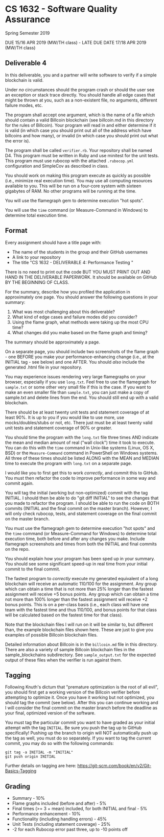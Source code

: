 # CS 1632 - Software Quality Assurance
Spring Semester 2019

DUE 15/16 APR 2019 (MW/TH class) - LATE DUE DATE 17/18 APR 2019 (MW/TH class)

## Deliverable 4

In this deliverable, you and a partner will write software to verify if a simple blockchain is valid.

Under _no_ circumstances should the program crash or should the user see an exception or stack trace directly.  You should handle all edge cases that might be thrown at you, such as a non-existent file, no arguments, different failure modes, etc.

The program shall accept one argument, which is the name of a file which should contain a valid Billcoin blockchain (see billcoin.md in this directory for the rules of Billcoin).  Your program will read in and either determine if it is valid (in which case you should print out all of the address which have billcoins and how many), or invalid (in which case you should print out what the error is).

The program shall be called `verifier.rb`.  Your repository shall be named D4.  This program must be written in Ruby and use minitest for the unit tests.  This program must use rubocop with the attached `.rubocop.yml` configuration and SimpleCov as described in class.

You should work on making this program execute as quickly as possible (i.e., minimize real execution time).  You may use all computing resources available to you.  This will be run on a four-core system with sixteen gigabytes of RAM.  No other programs will be running at the time.

You will use the flamegraph gem to determine execution "hot spots".

You will use the `time` command (or Measure-Command in Windows) to determine total execution time.

## Format
Every assignment should have a title page with:
* The name of the students in the group and their GitHub usernames
* A link to your repository
* The title "CS 1632 - DELIVERABLE 4: Performance Testing "

There is no need to print out the code BUT YOU MUST PRINT OUT AND HAND IN THE DELIVERABLE PAPERWORK.  It should be available on GitHub BY THE BEGINNING OF CLASS.

For the summary, describe how you profiled the application in approximately one page.  You should answer the following questions in your summary:

1. What was most challenging about this deliverable?
1. What kind of edge cases and failure modes did you consider?
1. Using the flame graph, what methods were taking up the most CPU time?
1. What changes did you make based on the flame graph and timing?

The summary should be approximately a page.

On a separate page, you should include two screenshots of the flame graph - one BEFORE you make your performance-enhancing change (i.e., at the INITIAL tag - see below) and one AFTER.  You should  _also_ include the generated .html file in your repository.

You may experience issues rendering very large flamegraphs on your browser, especially if you use `long.txt`.  Feel free to use the flamegraph for `sample.txt` or some other very small file if this is the case.  If you want to make an even smaller file than `sample.txt`, you can just make a copy of sample.txt and delete lines from the end.  You should still end up with a valid blockchain.

There should be at least twenty unit tests and statement coverage of at least 90%.  It is up to you if you would like to use more, use mocks/doubles/stubs or not, etc.  There just must be at least twenty valid unit tests and statement coverage of 90% or greater.

You should time the program with the `long.txt` file three times AND indicate the mean and median amount of real ("wall clock") time it took to execute.  You can do this with the `time` command in Unix-like systems (Linux, OS X, BSD) or the `Measure-Command` command in PowerShell on Windows systems.  All three of these times should be listed ALONG with the MEAN and MEDIAN time to execute the program with `long.txt` on a separate page.

I would like you to first get this to work *correctly*, and commit this to GitHub.  You must then refactor the code to improve performance in some way and commit again.

You will tag the initial (working but non-optimized) commit with the tag INITIAL.  I should then be able to do "git diff INITIAL" to see the changes that you made to refactor the program.  I should be able to run the code on BOTH commits (INITIAL and the final commit on the master branch).  However, I will only check rubocop, tests, and statement coverage on the final commit on the master branch.

You must use the flamegraph gem to determine execution "hot spots" and  the `time` command (or Measure-Command for Windows) to determine total execution time, both before and after any changes you make.  Include flamegraph screenshots and times from both the INITIAL and final commits on the repo.

You should explain how your program has been sped up in your summary.  You should see some significant speed-up in real time from your initial commit to the final commit.

The fastest program to _correctly_ execute my generated equivalent of a long blockchain will receive an automatic 110/100 for the assignment.  Any group which can obtain a time that is not more than 25% longer than the fastest assignment will receive +5 bonus points.  Any group which can obtain a time not more than 100% longer than the fastest assignment will receive +2 bonus points.  This is on a per-class basis (i.e., each class will have one team with the fastest time and thus 110/100, and bonus points for that class will be calculated based on the fastest time for that class).

Note that the blockchain files I will run on it will be similar to, but different than, the example blockchain files shown here.  These are just to give you examples of possible Billcoin blockchain files.

Detailed information about Billcoin is in the `billcoin.md` file in this directory.  There are also a variety of sample Billcoin blockchain files in the sample_blockchains subdirectory.  See `sample_output.txt` for the expected output of these files when the verifier is run against them.

## Tagging

Following Knuth's dictum that "premature optimization is the root of all evil", you should first get a working version of the Billcoin verifier before attempting to optimize it.  Once you have it working but not optimized, you should tag the commit (see below).  After this you can continue working and I will consider the final commit on the master branch before the deadline as your final, optimized version of the software.

You must tag the particular commit you want to have graded as your initial attempt with the tag `INITIAL`.  Be sure you push the tag up to GitHub specifically!  Pushing up the branch to origin will NOT automatically push up the tag as well, you must do so separately.  If you want to tag the current commit, you may do so with the following commands:

```
git tag -a INITIAL -m "INITIAL"
git push origin INITIAL
```

Further details on tagging are here: https://git-scm.com/book/en/v2/Git-Basics-Tagging

## Grading
* Summary - 10%
* Flame graphs included (before and after) - 5%
* Final times (>= 3 + mean) included, for both INITIAL and final - 5%
* Performance enhancement - 10%
* Functionality (including handling errors) - 45%
* Unit Tests (including statement coverage) - 25%
* -2 for each Rubocop error past three, up to -10 points off
